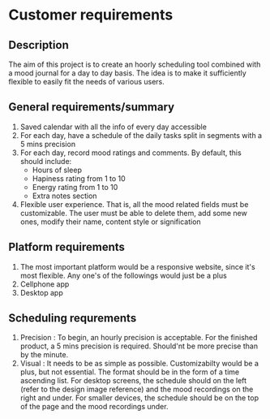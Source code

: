 # Customer requirements

## Description
The aim of this project is to create an hoorly scheduling tool combined with a mood journal
for a day to day basis. The idea is to make it sufficiently flexible to easily fit the needs
of various users. 

## General requirements/summary
 1. Saved calendar with all the info of every day accessible
 2. For each day, have a schedule of the daily tasks split in segments with a 5 mins precision 
 3. For each day, record mood ratings and comments. By default, this should include:
    - Hours of sleep
    - Hapiness rating from 1 to 10
    - Energy rating from 1 to 10 
    - Extra notes section
 4. Flexible user experience. That is, all the mood related fields must be customizable. 
    The user must be able to delete them, add some new ones, modify their name, content style or signification


## Platform requirements
 1. The most important platform would be a responsive website, since it's most flexible.
    Any one's of the followings would just be a plus
 2. Cellphone app
 3. Desktop app

## Scheduling requrements
 1. Precision : To begin, an hourly precision is acceptable. For the finished product, a 5 mins precision is required. Should'nt be more precise than by the minute.
 2. Visual : It needs to be as simple as possible. Customizabilty would be a plus, but not essential. The format should be in the form of a time ascending list. For desktop screens, the schedule should on the left (refer to the design image reference) and the mood recordings on the right and under. For smaller devices, the schedule should be on the top of the page and the mood recordings under.
